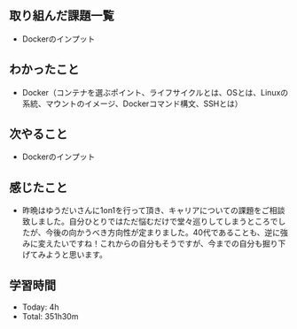 ## 取り組んだ課題一覧
- Dockerのインプット
## わかったこと
- Docker（コンテナを選ぶポイント、ライフサイクルとは、OSとは、Linuxの系統、マウントのイメージ、Dockerコマンド構文、SSHとは）
## 次やること
- Dockerのインプット
## 感じたこと
- 昨晩はゆうだいさんに1on1を行って頂き、キャリアについての課題をご相談致しました。自分ひとりではただ悩むだけで堂々巡りしてしまうところでしたが、今後の向かうべき方向性が定まりました。40代であることも、逆に強みに変えたいですね！これからの自分もそうですが、今までの自分も掘り下げてみようと思います。
## 学習時間
- Today: 4h
- Total: 351h30m
